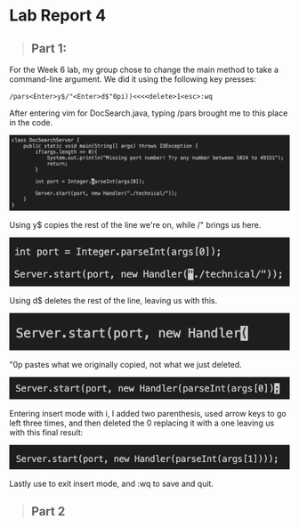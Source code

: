# Lab Report 4

> ## Part 1:
For the Week 6 lab, my group chose to change the main method to take a command-line argument. We did it using the following key presses:
```
/pars<Enter>y$/"<Enter>d$"0pi))<<<<delete>1<esc>:wq
```
After entering vim for DocSearch.java, typing /pars<Enter> brought me to this place in the code.

  ![Image](:parse<Enter>.png)
  
Using y$ copies the rest of the line we're on, while /"<Enter> brings us here.
  
  ![Image](:".png)
  
  Using d$ deletes the rest of the line, leaving us with this.
  
  ![Image](d$.png)
  
  "0p pastes what we originally copied, not what we just deleted.
  
  ![Image]("0p.png)
  
  Entering insert mode with i, I added two parenthesis, used arrow keys to go left three times, and then deleted the 0 replacing it with a one leaving us with this final result:
  
  ![Image](finalResult.png)
  
  Lastly use <esc> to exit insert mode, and :wq to save and quit.
  
> ## Part 2
